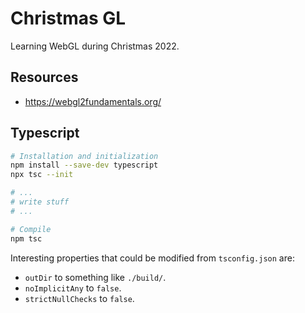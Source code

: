 # Christmas GL

Learning WebGL during Christmas 2022.


## Resources

* https://webgl2fundamentals.org/


## Typescript

```sh
# Installation and initialization
npm install --save-dev typescript
npx tsc --init

# ...
# write stuff
# ...

# Compile
npm tsc
```

Interesting properties that could be modified from `tsconfig.json` are:

* `outDir` to something like `./build/`.
* `noImplicitAny` to `false`.
* `strictNullChecks` to `false`.